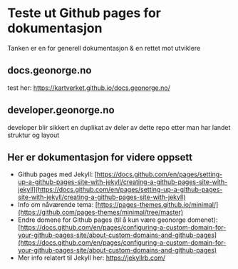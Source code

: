 # Teste ut Github pages for dokumentasjon

Tanken er en for generell dokumentasjon & en rettet mot utviklere
## docs.geonorge.no
test her: https://kartverket.github.io/docs.geonorge.no/
## developer.geonorge.no
developer blir sikkert en duplikat av deler av dette repo etter man har landet struktur og layout

## Her er dokumentasjon for videre oppsett
- Github pages med Jekyll: 
[https://docs.github.com/en/pages/setting-up-a-github-pages-site-with-jekyll/creating-a-github-pages-site-with-jekyll](https://docs.github.com/en/pages/setting-up-a-github-pages-site-with-jekyll/creating-a-github-pages-site-with-jekyll)
- Info om nåværende tema: 
[https://pages-themes.github.io/minimal/](https://github.com/pages-themes/minimal/tree/master)
- Endre domene for Github pages (til å kun være geonorge domenet): 
[https://docs.github.com/en/pages/configuring-a-custom-domain-for-your-github-pages-site/about-custom-domains-and-github-pages](https://docs.github.com/en/pages/configuring-a-custom-domain-for-your-github-pages-site/about-custom-domains-and-github-pages)
- Mer info relatert til Jekyll her: 
https://jekyllrb.com/

